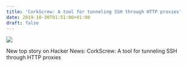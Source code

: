 ```yaml
---
title: 'CorkScrew: A tool for tunneling SSH through HTTP proxies'
date: 2019-10-30T01:51:00+01:00
draft: false
---
```


![](https://ifttt.com/images/no_image_card.png)  

New top story on Hacker News: CorkScrew: A tool for tunneling SSH through HTTP proxies